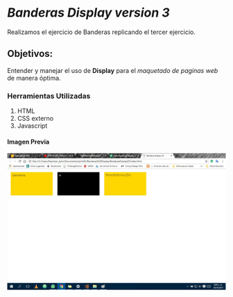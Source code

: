 # *Banderas Display version 3*

Realizamos el ejercicio de Banderas replicando el tercer ejercicio.

## Objetivos:
Entender y manejar el uso de **Display** para el *maquetado de paginas web* de manera óptima.

### Herramientas Utilizadas
1. HTML
2. CSS externo
3. Javascript

#### Imagen Previa

![recursos](assets/img/img-previa.jpg)